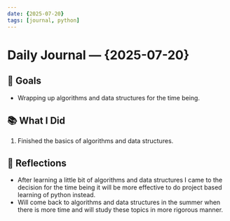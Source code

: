 ```yaml
---
date: {2025-07-20}        
tags: [journal, python]
---
```


# Daily Journal — {2025-07-20}

## 🎯 Goals

- Wrapping up algorithms and data structures for the time being.

## 📚 What I Did

1. Finished the basics of algorithms and data structures.

## 🤔 Reflections

- After learning a little bit of algorithms and data structures I came to the decision for the time being it will be more effective to do project based learning of python instead.
- Will come back to algorithms and data structures in the summer when there is more time and will study these topics in more rigorous manner.
